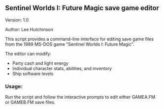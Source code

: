 ## Sentinel Worlds I: Future Magic save game editor
Version: 1.0

Author: Lee Hutchinson

This script provides a command-line interface for editing save game files
from the 1989 MS-DOS game "Sentinel Worlds I: Future Magic".

The editor can modify:
- Party cash and light energy
- Individual character stats, abilities, and inventory
- Ship software levels

### Usage:
Run the script and follow the interactive prompts to edit either
GAMEA.FM or GAMEB.FM save files.